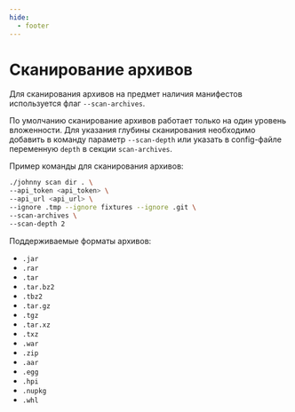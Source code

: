 ```yaml
---
hide:
  - footer
---
```


# Сканирование архивов

Для сканирования архивов на предмет наличия манифестов используется флаг `--scan-archives`.

По умолчанию сканирование архивов работает только на один уровень вложенности. Для указания глубины сканирования необходимо добавить в команду параметр `--scan-depth` или указать в config-файле переменную `depth` в секции `scan-archives`.

Пример команды для сканирования архивов:

```bash
./johnny scan dir . \
--api_token <api_token> \
--api_url <api_url> \
--ignore .tmp --ignore fixtures --ignore .git \
--scan-archives \
--scan-depth 2
```

Поддерживаемые форматы архивов:

- `.jar`
- `.rar`
- `.tar`
- `.tar.bz2`
- `.tbz2`
- `.tar.gz`
- `.tgz`
- `.tar.xz`
- `.txz`
- `.war`
- `.zip`
- `.aar`
- `.egg`
- `.hpi`
- `.nupkg`
- `.whl`